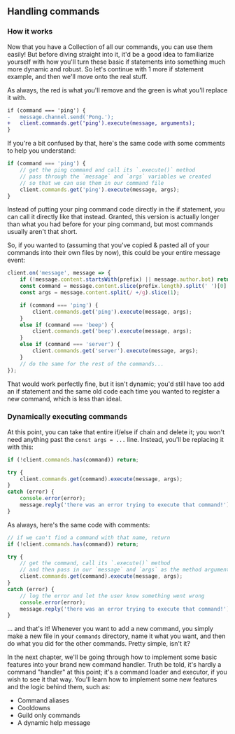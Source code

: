 ## Handling commands

### How it works

Now that you have a Collection of all our commands, you can use them easily! But before diving straight into it, it'd be a good idea to familiarize yourself with how you'll turn these basic if statements into something much more dynamic and robust. So let's continue with 1 more if statement example, and then we'll move onto the real stuff.

As always, the red is what you'll remove and the green is what you'll replace it with.
```diff
if (command === 'ping') {
-	message.channel.send('Pong.');
+	client.commands.get('ping').execute(message, arguments);
}
```

If you're a bit confused by that, here's the same code with some comments to help you understand:

```js
if (command === 'ping') {
	// get the ping command and call its `.execute()` method
	// pass through the `message` and `args` variables we created
	// so that we can use them in our command file
	client.commands.get('ping').execute(message, args);
}
```

Instead of putting your ping command code directly in the if statement, you can call it directly like that instead. Granted, this version is actually longer than what you had before for your ping command, but most commands usually aren't that short.

So, if you wanted to (assuming that you've copied & pasted all of your commands into their own files by now), this could be your entire message event:

```js
client.on('message', message => {
	if (!message.content.startsWith(prefix) || message.author.bot) return;
	const command = message.content.slice(prefix.length).split(' ')[0].toLowerCase();
	const args = message.content.split(/ +/g).slice(1);

	if (command === 'ping') {
		client.commands.get('ping').execute(message, args);
	}
	else if (command === 'beep') {
		client.commands.get('beep').execute(message, args);
	}
	else if (command === 'server') {
		client.commands.get('server').execute(message, args);
	}
	// do the same for the rest of the commands...
});
```

That would work perfectly fine, but it isn't dynamic; you'd still have too add an if statement and the same old code each time you wanted to register a new command, which is less than ideal.

### Dynamically executing commands

At this point, you can take that entire if/else if chain and delete it; you won't need anything past the `const args = ...` line. Instead, you'll be replacing it with this:

```js
if (!client.commands.has(command)) return;

try {
	client.commands.get(command).execute(message, args);
}
catch (error) {
	console.error(error);
	message.reply('there was an error trying to execute that command!');
}
```

As always, here's the same code with comments:

```js
// if we can't find a command with that name, return
if (!client.commands.has(command)) return;

try {
	// get the command, call its `.execute()` method
	// and then pass in our `message` and `args` as the method arguments
	client.commands.get(command).execute(message, args);
}
catch (error) {
	// log the error and let the user know something went wrong
	console.error(error);
	message.reply('there was an error trying to execute that command!');
}
```

... and that's it! Whenever you want to add a new command, you simply make a new file in your `commands` directory, name it what you want, and then do what you did for the other commands. Pretty simple, isn't it?

In the next chapter, we'll be going through how to implement some basic features into your brand new command handler. Truth be told, it's hardly a command "handler" at this point; it's a command loader and executor, if you wish to see it that way. You'll learn how to implement some new features and the logic behind them, such as:

* Command aliases
* Cooldowns
* Guild only commands
* A dynamic help message
